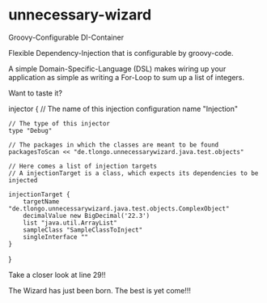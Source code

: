 unnecessary-wizard
==================

Groovy-Configurable DI-Container


Flexible Dependency-Injection that is configurable by groovy-code.

A simple Domain-Specific-Language (DSL) makes wiring up your application as simple as writing
a For-Loop to sum up a list of integers.

Want to taste it?

  injector {
    // The name of this injection configuration
    name "Injection"

    // The type of this injector
    type "Debug"

    // The packages in which the classes are meant to be found
    packagesToScan << "de.tlongo.unnecessarywizard.java.test.objects"

    // Here comes a list of injection targets
    // A injectionTarget is a class, which expects its dependencies to be injected

    injectionTarget {
        targetName "de.tlongo.unnecessarywizard.java.test.objects.ComplexObject"
        decimalValue new BigDecimal('22.3')
        list "java.util.ArrayList"
        sampleClass "SampleClassToInject"
        singleInterface ""
    }
  }

Take a closer look at line 29!!

The Wizard has just been born. The best is yet come!!!

